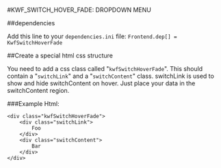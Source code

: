#KWF_SWITCH_HOVER_FADE: DROPDOWN MENU

##dependencies

Add this line to your `dependencies.ini` file: `Frontend.dep[] = KwfSwitchHoverFade`

##Create a special html css structure

You need to add a css class called "`kwfSwitchHoverFade`". This should contain a "`switchLink`" and a "`switchContent`" class. 
switchLink is used to show and hide switchContent on hover. Just place your data in the switchContent region.

###Example Html:

    <div class="kwfSwitchHoverFade">
        <div class="switchLink">
            Foo
        </div>
        <div class="switchContent">
            Bar
        </div>
    </div>
